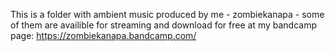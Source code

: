 This is a folder with ambient music produced by me - zombiekanapa - some of them are availible for streaming and download for free at my bandcamp page: https://zombiekanapa.bandcamp.com/

